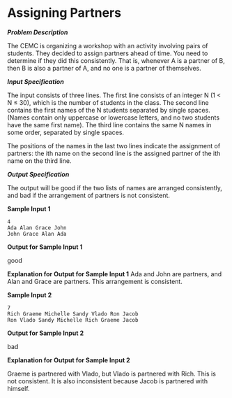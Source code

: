 # Assigning Partners

***Problem Description***

The CEMC is organizing a workshop with an activity involving pairs of students. They decided
to assign partners ahead of time. You need to determine if they did this consistently. That is,
whenever A is a partner of B, then B is also a partner of A, and no one is a partner of themselves.

***Input Specification***

The input consists of three lines. The first line consists of an integer N (1 < N ≤ 30), which is
the number of students in the class. The second line contains the first names of the N students separated by single spaces. (Names contain only uppercase or lowercase letters, and no two students
have the same first name). The third line contains the same N names in some order, separated by
single spaces.

The positions of the names in the last two lines indicate the assignment of partners: the ith name
on the second line is the assigned partner of the ith name on the third line.

***Output Specification***

The output will be good if the two lists of names are arranged consistently, and bad if the arrangement of partners is not consistent.


**Sample Input 1**

```
4
Ada Alan Grace John
John Grace Alan Ada
```

**Output for Sample Input 1**

good

**Explanation for Output for Sample Input 1**
Ada and John are partners, and Alan and Grace are partners. This arrangement is consistent.

**Sample Input 2**

```
7
Rich Graeme Michelle Sandy Vlado Ron Jacob
Ron Vlado Sandy Michelle Rich Graeme Jacob
```

**Output for Sample Input 2**

bad

**Explanation for Output for Sample Input 2**

Graeme is partnered with Vlado, but Vlado is partnered with Rich. This is not consistent. It is also
inconsistent because Jacob is partnered with himself.